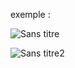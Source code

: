exemple :

![Sans titre](https://github.com/fk-crafter/html-css-js-animation/assets/127132293/2f00fc74-25c8-4ecd-ae7d-749e8946e422)

![Sans titre2](https://github.com/fk-crafter/html-css-js-animation/assets/127132293/60d09d3c-6e87-4e6f-9dba-02446e1a0235)
